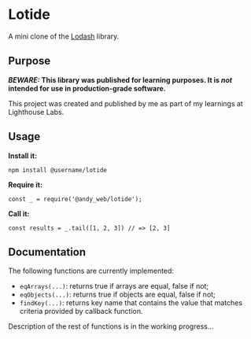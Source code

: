 # Lotide

A mini clone of the [Lodash](https://lodash.com) library.

## Purpose

**_BEWARE:_ This library was published for learning purposes. It is _not_ intended for use in production-grade software.**

This project was created and published by me as part of my learnings at Lighthouse Labs. 

## Usage

**Install it:**

`npm install @username/lotide`

**Require it:**

`const _ = require('@andy_web/lotide');`

**Call it:**

`const results = _.tail([1, 2, 3]) // => [2, 3]`

## Documentation

The following functions are currently implemented:
* `eqArrays(...)`: returns true if arrays are equal, false if not;
* `eqObjects(...)`: returns true if objects are equal, false if not;
* `findKey(...)`: returns key name that contains the value that matches criteria provided by callback function.

Description of the rest of functions is in the working progress...
